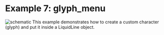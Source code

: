 Example 7: glyph_menu
==================

![schematic](https://github.com/VasilKalchev/LiquidMenu/blob/master/examples/G_glyph_menu/glyph_menu.png?raw=true)
This example demonstrates how to create a custom character (glyph) and put it inside a LiquidLine object.
